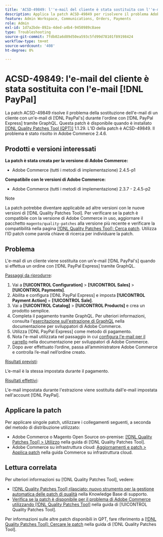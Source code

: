```yaml
---
title: 'ACSD-49849: l''e-mail del cliente è stata sostituita con l''e-mail PayPal'
description: Applica la patch ACSD-49849 per risolvere il problema Adobe Commerce in cui l’e-mail del cliente è stata sostituita con l’e-mail PayPal al momento di effettuare un ordine con PayPal Express tramite GraphQL.
feature: Admin Workspace, Communications, Orders, Payments
role: Admin
exl-id: 1d7a2bde-892a-4ded-a4b4-9450989c8aee
type: Troubleshooting
source-git-commit: 7fdb02a6d89d50ea593c5fd99d78101f89198424
workflow-type: tm+mt
source-wordcount: '408'
ht-degree: 0%

---
```


# ACSD-49849: l&#39;e-mail del cliente è stata sostituita con l&#39;e-mail [!DNL PayPal]

La patch ACSD-49849 risolve il problema della sostituzione dell&#39;e-mail di un cliente con un&#39;e-mail di [!DNL PayPal's] durante l&#39;ordine con [!DNL PayPal Express] tramite GraphQL. Questa patch è disponibile quando è installato [[!DNL Quality Patches Tool (QPT)]](https://experienceleague.adobe.com/it/docs/commerce-operations/tools/quality-patches-tool/quality-patches-tool-to-self-serve-quality-patches) 1.1.29. L’ID della patch è ACSD-49849. Il problema è stato risolto in Adobe Commerce 2.4.6.

## Prodotti e versioni interessati

**La patch è stata creata per la versione di Adobe Commerce:**

* Adobe Commerce (tutti i metodi di implementazione) 2.4.5-p1

**Compatibile con le versioni di Adobe Commerce:**

* Adobe Commerce (tutti i metodi di implementazione) 2.3.7 - 2.4.5-p2

>[!NOTE]
>
>La patch potrebbe diventare applicabile ad altre versioni con le nuove versioni di [!DNL Quality Patches Tool]. Per verificare se la patch è compatibile con la versione di Adobe Commerce in uso, aggiornare il pacchetto `magento/quality-patches` alla versione più recente e verificare la compatibilità nella pagina [[!DNL Quality Patches Tool]: Cerca patch](https://experienceleague.adobe.com/tools/commerce-quality-patches/index.html?lang=it). Utilizza l’ID patch come parola chiave di ricerca per individuare la patch.

## Problema

L&#39;e-mail di un cliente viene sostituita con un&#39;e-mail [!DNL PayPal's] quando si effettua un ordine con [!DNL PayPal Express] tramite GraphQL.

<u>Passaggi da riprodurre</u>:

1. Vai a **[!UICONTROL Configuration]** > **[!UICONTROL Sales]** > **[!UICONTROL Payments]**.
1. Abilita e configura [!DNL PayPal Express] e imposta **[!UICONTROL Payment Action]** = **[!UICONTROL Sale]**.
1. Vai a **[!UICONTROL Catalog]** > **[!UICONTROL Products]** e crea un prodotto semplice.
1. Completa il pagamento tramite GraphQL. Per ulteriori informazioni, consulta l&#39;[esercitazione sull&#39;estrazione di GraphQL](https://developer.adobe.com/commerce/webapi/graphql/tutorials/checkout/) nella documentazione per sviluppatori di Adobe Commerce.
1. Utilizza [!DNL PayPal Express] come metodo di pagamento.
1. Nota l&#39;e-mail utilizzata nel passaggio in cui [configura l&#39;e-mail per il carrello](https://developer.adobe.com/commerce/webapi/graphql/tutorials/checkout/set-email-address/) nella documentazione per sviluppatori di Adobe Commerce.
1. Dopo aver effettuato l’ordine, passa all’amministratore Adobe Commerce e controlla l’e-mail nell’ordine creato.

<u>Risultati previsti</u>:

L’e-mail è la stessa impostata durante il pagamento.

<u>Risultati effettivi</u>:

L&#39;e-mail impostata durante l&#39;estrazione viene sostituita dall&#39;e-mail impostata nell&#39;account [!DNL PayPal].

## Applicare la patch

Per applicare singole patch, utilizzare i collegamenti seguenti, a seconda del metodo di distribuzione utilizzato:

* Adobe Commerce o Magento Open Source on-premise: [[!DNL Quality Patches Tool] > Utilizzo](/help/tools/quality-patches-tool/usage.md) nella guida di [!DNL Quality Patches Tool].
* Adobe Commerce su infrastruttura cloud: [Aggiornamenti e patch > Applica patch](https://experienceleague.adobe.com/docs/commerce-cloud-service/user-guide/develop/upgrade/apply-patches.html?lang=it) nella guida Commerce su infrastruttura cloud.

## Lettura correlata

Per ulteriori informazioni su [!DNL Quality Patches Tool], vedere:

* [[!DNL Quality Patches Tool] rilasciato: nuovo strumento per la gestione automatica delle patch di qualità](https://experienceleague.adobe.com/it/docs/commerce-operations/tools/quality-patches-tool/quality-patches-tool-to-self-serve-quality-patches) nella Knowledge Base di supporto.
* [Verifica se la patch è disponibile per il problema di Adobe Commerce utilizzando  [!DNL Quality Patches Tool]](/help/tools/quality-patches-tool/patches-available-in-qpt/check-patch-for-magento-issue-with-magento-quality-patches.md) nella guida di [!UICONTROL Quality Patches Tool].


Per informazioni sulle altre patch disponibili in QPT, fare riferimento a [[!DNL Quality Patches Tool]: Cercare le patch](https://experienceleague.adobe.com/tools/commerce-quality-patches/index.html?lang=it) nella guida di [!DNL Quality Patches Tool].

